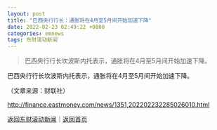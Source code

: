 ```yaml
---
layout: post
title: "巴西央行行长：通胀将在4月至5月间开始加速下降"
date: 2022-02-23 02:49:22 +0800
categories: emnews
tags: 东财滚动新闻
---
```

> 巴西央行行长坎波斯内托表示，通胀将在4月至5月间开始加速下降。

<p>巴西央行行长坎波斯内托表示，通胀将在4月至5月间开始加速下降。</p><p class="em_media">（文章来源：财联社）</p>

<http://finance.eastmoney.com/news/1351,202202232285026010.html>

[返回东财滚动新闻](//finews.withounder.com/emnews/)｜[返回首页](//finews.withounder.com/)